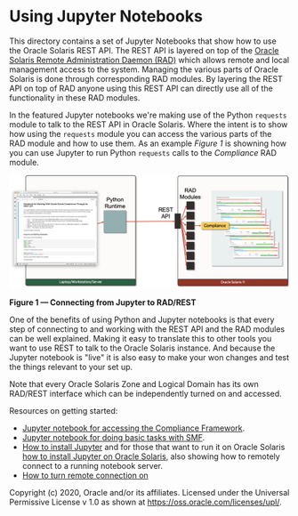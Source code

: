 # Using Jupyter Notebooks

This directory contains a set of Jupyter Notebooks that show how to use the Oracle Solaris REST API. The REST API is layered on top of the [Oracle Solaris Remote Administration Daemon (RAD)](https://docs.oracle.com/cd/E37838_01/html/E68270/index.html) which allows remote and local management access to the system. Managing the various parts of Oracle Solaris is done through corresponding RAD modules. By layering the REST API on top of RAD anyone using this REST API can directly use all of the functionality in these RAD modules.

In the featured Jupyter notebooks we're making use of the Python `requests` module to talk to the REST API in Oracle Solaris. Where the intent is to show how using the `requests` module you can access the various parts of the RAD module and how to use them. As an example *Figure 1* is showning how you can use Jupyter to run Python `requests` calls to the *Compliance* RAD module.

![Figure_1](Images/Compliance_REST_API_Jupyter.png)

**Figure 1 — Connecting from Jupyter to RAD/REST**

One of the benefits of using Python and Jupyter notebooks is that every step of connecting to and working with the REST API and the RAD modules can be well explained. Making it easy to translate this to other tools you want to use REST to talk to the Oracle Solaris instance. And because the Jupyter notebook is "live" it is also easy to make your won changes and test the things relevant to your set up.

Note that every Oracle Solaris Zone and Logical Domain has its own RAD/REST interface which can be independently turned on and accessed. 

Resources on getting started:

- [Jupyter notebook for accessing the Compliance Framework](Compliance_Framework/README.md).
- [Jupyter notebook for doing basic tasks with SMF](Service_Management_Facility/README.md).
- [How to install Jupyter](https://jupyter.org/install) and for those that want to run it on Oracle Solaris [how to install Jupyter on Oracle Solaris](installing_jupyter_on_oracle_solaris.md), also showing how to remotely connect to a running notebook server.
- [How to turn remote connection on](../../setting_up_the_connection.md)

Copyright (c) 2020, Oracle and/or its affiliates. Licensed under the Universal Permissive License v 1.0 as shown at <https://oss.oracle.com/licenses/upl/>.